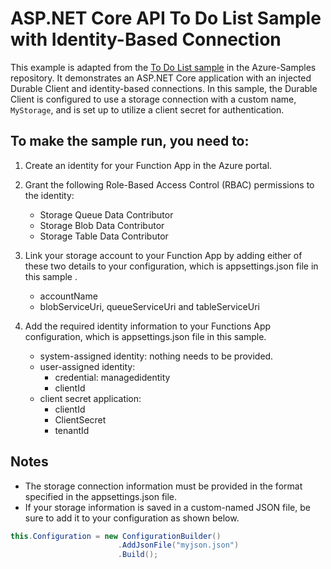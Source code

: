 # ASP.NET Core API To Do List Sample with Identity-Based Connection

This example is adapted from the [To Do List sample](https://github.com/Azure-Samples/dotnet-core-api) in the Azure-Samples repository. It demonstrates an ASP.NET Core application with an injected Durable Client and identity-based connections. In this sample, the Durable Client is configured to use a storage connection with a custom name, `MyStorage`, and is set up to utilize a client secret for authentication.


## To make the sample run, you need to:

1. Create an identity for your Function App in the Azure portal.

2. Grant the following Role-Based Access Control (RBAC) permissions to the identity:
    - Storage Queue Data Contributor
    - Storage Blob Data Contributor
    - Storage Table Data Contributor

3. Link your storage account to your Function App by adding either of these two details to your configuration, which is appsettings.json file in this sample .
    - accountName
    - blobServiceUri, queueServiceUri and tableServiceUri

4. Add the required identity information to your Functions App configuration, which is appsettings.json file in this sample.
    - system-assigned identity: nothing needs to be provided.
    - user-assigned identity: 
      - credential: managedidentity
      - clientId
    - client secret application:
      - clientId
      - ClientSecret
      - tenantId


## Notes
- The storage connection information must be provided in the format specified in the appsettings.json file.
- If your storage information is saved in a custom-named JSON file, be sure to add it to your configuration as shown below.
```csharp            
this.Configuration = new ConfigurationBuilder()
                        .AddJsonFile("myjson.json")
                        .Build();
```